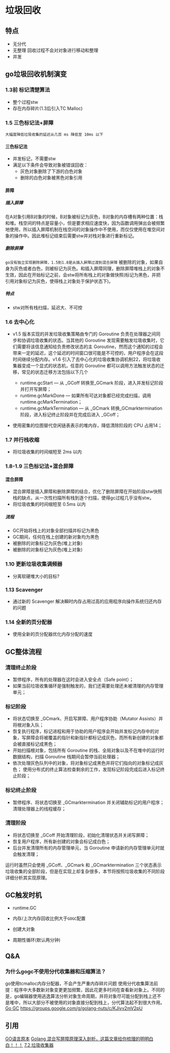 # 垃圾回收

## 特点

* 无分代
* 无整理
回收过程不会对对象进行移动和整理
* 并发

## go垃圾回收机制演变

### 1.3前 标记清楚算法

* 整个过程stw
* 存在内存碎片(1.3后引入TC Malloc)

### 1.5 三色标记法+屏障

`大幅度降低垃圾收集的延迟从几百 ms 降低至 10ms 以下`

#### 三色标记法

* 并发标记，不需要stw
* 满足以下条件会导致对象被错误回收：
  * 灰色对象删除了下游的白色对象
  * 删除的白色对象被黑色对象引用

#### 屏障

##### 插入屏障

在A对象引用B对象的时候，B对象被标记为灰色，B对象的内存槽有两种位置：栈和堆。栈空间的特点是容量小，但是要求相应速度快，因为函数调用弹出会被频繁地使用，所以插入屏障机制在栈空间的对象操作中不使用，而仅仅使用在堆空间对象的操作中。因此堆标记结束后需要stw并对栈对象进行重新标记。

##### 删除屏障

`go没有独立实现删除屏障，1.5到1.8是从插入屏障过渡到混合屏障`
被删除的对象，如果自身为灰色或者白色，则被标记为灰色。和插入屏障同理，删除屏障堆栈上的对象不生效，因此在开始标记之前，会stw将所有栈上的对象做快照(标记为黑色，并把引用对象标记为灰色，使得栈上对象处于保护状态下)。

##### 特点

* stw对所有栈扫描，延迟大、不可控

### 1.6 去中心化

* v1.5 版本实现的并发垃圾收集策略由专门的 Goroutine 负责在处理器之间同步和协调垃圾收集的状态。当其他的 Goroutine 发现需要触发垃圾收集时，它们需要将该信息通知给负责修改状态的主 Goroutine，然而这个通知的过程会带来一定的延迟，这个延迟的时间窗口很可能是不可控的，用户程序会在这段时间继续分配内存。v1.6 引入了去中心化的垃圾收集协调机制22，将垃圾收集器变成一个显式的状态机，任意的 Goroutine 都可以调用方法触发状态的迁移，常见的状态迁移方法包括以下几个

  * runtime.gcStart — 从 _GCoff 转换至_GCmark 阶段，进入并发标记阶段并打开写屏障；
  * runtime.gcMarkDone — 如果所有可达对象都已经完成扫描，调用 runtime.gcMarkTermination；
  * runtime.gcMarkTermination — 从 _GCmark 转换_GCmarktermination 阶段，进入标记终止阶段并在完成后进入 _GCoff；
* 使用密集的位图替代空闲链表表示的堆内存，降低清除阶段的 CPU 占用14；

### 1.7 并行栈收缩

* 将垃圾收集的时间缩短至 2ms 以内

### 1.8-1.9 三色标记法+混合屏障

#### 混合屏障

* 混合屏障是插入屏障和删除屏障的结合，优化了删除屏障在开始阶段stw快照栈的缺点，从一次性扫描所有栈到逐个扫描，使得gc过程几乎没有stw。
* 将垃圾收集的时间缩短至 0.5ms 以内

##### 流程

* GC开始将栈上的对象全部扫描并标记为黑色
* GC期间，任何在栈上创建的新对象均为黑色
* 被删除的对象标记为灰色(堆上对象)
* 被删除的对象标记为灰色(堆上对象)

### 1.10 更新垃圾收集调频器

* 分离软硬堆大小的目标?

### 1.13 Scavenger

* 通过新的 Scavenger 解决瞬时内存占用过高的应用程序向操作系统归还内存的问题

### 1.14 全新的页分配器

* 使用全新的页分配器优化内存分配的速度

## GC整体流程

### 清理终止阶段

* 暂停程序，所有的处理器在这时会进入安全点（Safe point）；
* 如果当前垃圾收集循环是强制触发的，我们还需要处理还未被清理的内存管理单元；

### 标记阶段

* 将状态切换至 _GCmark、开启写屏障、用户程序协助（Mutator Assists）并将根对象入队；
* 恢复执行程序，标记进程和用于协助的用户程序会开始并发标记内存中的对象，写屏障会将被覆盖的指针和新指针都标记成灰色，而所有新创建的对象都会被直接标记成黑色；
* 开始扫描根对象，包括所有 Goroutine 的栈、全局对象以及不在堆中的运行时数据结构，扫描 Goroutine 栈期间会暂停当前处理器；
* 依次处理灰色队列中的对象，将对象标记成黑色并将它们指向的对象标记成灰色；
        使用分布式的终止算法检查剩余的工作，发现标记阶段完成后进入标记终止阶段；

### 标记终止阶段

* 暂停程序、将状态切换至 _GCmarktermination 并关闭辅助标记的用户程序；
        清理处理器上的线程缓存；

### 清理阶段

* 将状态切换至 _GCoff 开始清理阶段，初始化清理状态并关闭写屏障；
* 恢复用户程序，所有新创建的对象会标记成白色；
* 后台并发清理所有的内存管理单元，当 Goroutine 申请新的内存管理单元时就会触发清理；

运行时虽然只会使用 _GCoff、_GCmark 和 _GCmarktermination 三个状态表示垃圾收集的全部阶段，但是在实现上却复杂很多，本节将按照垃圾收集的不同阶段详细分析其实现原理。

## GC触发时机

* runtime.GC

* 内存/上次内存回收比例大于`GOGC`配置

* 创建大对象
* 周期性循环(默认两分钟)

## Q&A

### 为什么gogc不使用分代收集器和压缩算法？

go使用tcmalloc内存分配器，不会产生严重内存碎片问题
使用分代收集算法前提：程序中大多数新对象变更更加频繁，因此花更多时间在查看新对象上。不同的是，go编辑器使用逃逸算法分析对象生命周期，并将对象尽可能分配到栈上还不是堆中，所以大部分不被使用的对象直接分配到栈上，分代算法起不到很大作用。
[Go GC](https://studygolang.com/articles/16056)
<https://groups.google.com/g/golang-nuts/c/KJiyv2mV2pU>

## 引用

[GO语言原本](https://golang.design/under-the-hood/zh-cn/part2runtime/ch08gc/)
[Golang 混合写屏障原理深入剖析，这篇文章给你梳理的明明白白！！！](https://blog.csdn.net/CSDN_bang/article/details/107572440)
[7.2 垃圾收集器](https://draveness.me/golang/docs/part3-runtime/ch07-memory/golang-garbage-collector/#72-%e5%9e%83%e5%9c%be%e6%94%b6%e9%9b%86%e5%99%a8)
